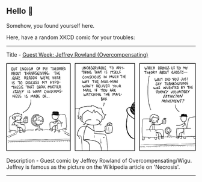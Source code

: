 ## Hello 👀

Somehow, you found yourself here.

Here, have a random XKCD comic for your troubles:

-----------------------------------

Title - [Guest Week: Jeffrey Rowland (Overcompensating)](https://xkcd.com/825)

![Guest Week: Jeffrey Rowland (Overcompensating)](./random_comic.png)

Description - Guest comic by Jeffrey Rowland of Overcompensating/Wigu.  Jeffrey is famous as the picture on the Wikipedia article on 'Necrosis'.

-----------------------------------